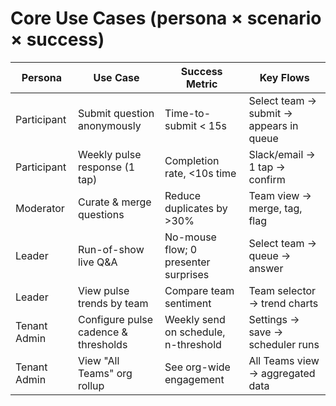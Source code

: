 # Core Use Cases (persona × scenario × success)

| Persona      | Use Case                               | Success Metric                       | Key Flows                          |
|--------------|----------------------------------------|--------------------------------------|------------------------------------|
| Participant  | Submit question anonymously            | Time-to-submit < 15s                  | Select team → submit → appears in queue |
| Participant  | Weekly pulse response (1 tap)          | Completion rate, <10s time            | Slack/email → 1 tap → confirm      |
| Moderator    | Curate & merge questions               | Reduce duplicates by >30%             | Team view → merge, tag, flag       |
| Leader       | Run-of-show live Q&A                   | No-mouse flow; 0 presenter surprises  | Select team → queue → answer       |
| Leader       | View pulse trends by team              | Compare team sentiment                | Team selector → trend charts       |
| Tenant Admin | Configure pulse cadence & thresholds   | Weekly send on schedule, n-threshold  | Settings → save → scheduler runs   |
| Tenant Admin | View "All Teams" org rollup            | See org-wide engagement               | All Teams view → aggregated data   |
